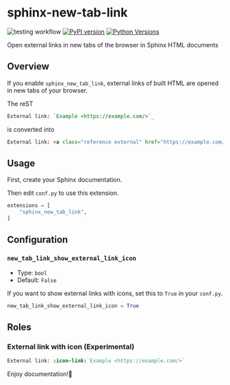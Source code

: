 # sphinx-new-tab-link
![testing workflow](https://github.com/ftnext/sphinx-new-tab-link/actions/workflows/testing.yml/badge.svg)
[![PyPI version](https://badge.fury.io/py/sphinx-new-tab-link.svg)](https://badge.fury.io/py/sphinx-new-tab-link)
[![Python Versions](https://img.shields.io/pypi/pyversions/sphinx-new-tab-link.svg)](https://pypi.org/project/sphinx-new-tab-link/)

Open external links in new tabs of the browser in Sphinx HTML documents

## Overview

If you enable `sphinx_new_tab_link`, external links of built HTML are opened in new tabs of your browser.

The reST

```rst
External link: `Example <https://example.com/>`_
```

is converted into

```html
External link: <a class="reference external" href="https://example.com/" rel="noopener noreferrer" target="_blank">Example</a>
```

## Usage

First, create your Sphinx documentation.

Then edit `conf.py` to use this extension.

```python
extensions = [
    "sphinx_new_tab_link",
]
```

## Configuration

### `new_tab_link_show_external_link_icon`

* Type: `bool`
* Default: `False`

If you want to show external links with icons, set this to `True` in your `conf.py`.

```python
new_tab_link_show_external_link_icon = True
```

## Roles

### External link with icon (Experimental)

```rst
External link: :icon-link:`Example <https://example.com/>`
```

Enjoy documentation!🙌

